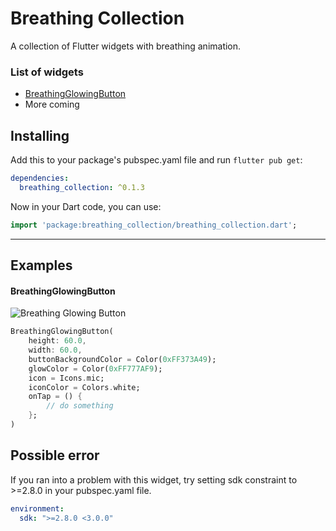 # Breathing Collection
A collection of Flutter widgets with breathing animation.

### List of widgets
* [BreathingGlowingButton](#breathingglowingbutton)
* More coming

## Installing

Add this to your package's pubspec.yaml file and run `flutter pub get`:

```yaml
dependencies:
  breathing_collection: ^0.1.3
```
Now in your Dart code, you can use:

```dart
import 'package:breathing_collection/breathing_collection.dart';
```
---

## Examples

#### BreathingGlowingButton
![Breathing Glowing Button](https://ghcdn.rawgit.org/DogeeeXD/Breathing-Collection/master/doc/screenshots/breathing_glowing_button.gif)

```dart
BreathingGlowingButton(
    height: 60.0,
    width: 60.0,
    buttonBackgroundColor = Color(0xFF373A49);
    glowColor = Color(0xFF777AF9);
    icon = Icons.mic;
    iconColor = Colors.white;
    onTap = () {
        // do something
    };
)
```

## Possible error

If you ran into a problem with this widget,
try setting sdk constraint to >=2.8.0 in your pubspec.yaml file.
```yaml
environment:
  sdk: ">=2.8.0 <3.0.0"
```

